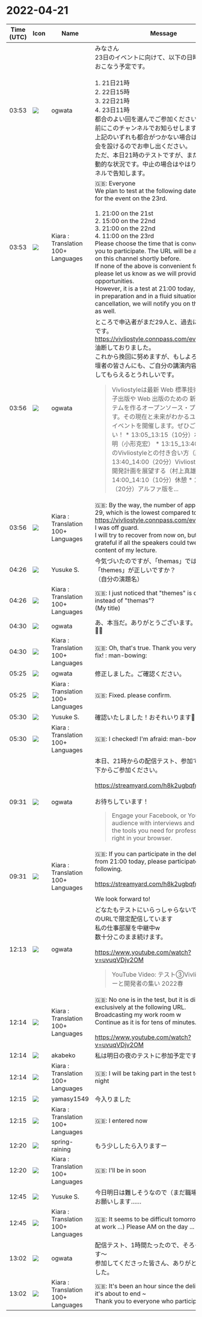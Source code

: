 # 2022-04-21

|Time (UTC)|Icon|Name|Message|
|---|---|---|---|
|03:53|![](https://avatars.slack-edge.com/2019-11-22/845042642576_070441337abaca9fb7b3_72.png)|ogwata|みなさん<br>23日のイベントに向けて、以下の日時にテストをおこなう予定です。<br><br>1. 21日21時<br>2. 22日15時<br>3. 22日21時<br>4. 23日11時<br>都合のよい回を選んでご参加ください。URLは直前にこのチャンネルでお知らせします。<br>上記のいずれも都合がつかない場合は、個別に機会を設けるのでお申し出ください。<br>ただ、本日21時のテストですが、まだ準備中で流動的な状況です。中止の場合はやはりこのチャンネルで告知します。|
|03:53|![](https://avatars.slack-edge.com/2021-08-02/2324149410423_2aa7423c4133ecb9f168_72.png)|Kiara : Translation 100+ Languages|🇬🇧: Everyone<br>We plan to test at the following dates and times for the event on the 23rd.<br><br>1. 21:00 on the 21st<br>2. 15:00 on the 22nd<br>3. 21:00 on the 22nd<br>4. 11:00 on the 23rd<br>Please choose the time that is convenient for you to participate. The URL will be announced on this channel shortly before.<br>If none of the above is convenient for you, please let us know as we will provide individual opportunities.<br>However, it is a test at 21:00 today, but it is still in preparation and in a fluid situation. In case of cancellation, we will notify you on this channel as well.|
|03:56|![](https://avatars.slack-edge.com/2019-11-22/845042642576_070441337abaca9fb7b3_72.png)|ogwata|ところで申込者がまだ29人と、過去に比べて最低です。<br><https://vivliostyle.connpass.com/event/243092/><br>油断しておりました。<br>これから挽回に努めますが、もしよろしければ登壇者の皆さんにも、ご自分の講演内容をツィートしてもらえるとうれしいです。<br><blockquote>Vivliostyleは最新 Web 標準技術により、電子出版や Web 出版のための 新しい組版システムを作るオープンソース・プロジェクトです。その現在と未来がわかるユーザ／開発者イベントを開催します。ぜひご参加ください！ * 13:05_13:15（10分）本日の趣旨説明（小形克宏） * 13:15_13:40（25分）私のVivliostyleとの付き合い方（藤井大洋） * 13:40_14:00（20分）Vivliostyleの2022年開発計画を展望する（村上真雄） * 14:00_14:10（10分）休憩 * 14:10_14:30（20分）アルファ版を...</blockquote>|
|03:56|![](https://avatars.slack-edge.com/2021-08-02/2324149410423_2aa7423c4133ecb9f168_72.png)|Kiara : Translation 100+ Languages|🇬🇧: By the way, the number of applicants is still 29, which is the lowest compared to the past.<br><https://vivliostyle.connpass.com/event/243092/><br>I was off guard.<br>I will try to recover from now on, but I would be grateful if all the speakers could tweet the content of my lecture.|
|04:26|![](https://avatars.slack-edge.com/2020-10-27/1455123835683_dbf567e9fc6aaf7280b1_72.jpg)|Yusuke S.|今気づいたのですが、「themas」ではなく「themes」が正しいですか？<br>（自分の演題名）|
|04:26|![](https://avatars.slack-edge.com/2021-08-02/2324149410423_2aa7423c4133ecb9f168_72.png)|Kiara : Translation 100+ Languages|🇬🇧: I just noticed that "themes" is correct instead of "themas"?<br>(My title)|
|04:30|![](https://avatars.slack-edge.com/2019-11-22/845042642576_070441337abaca9fb7b3_72.png)|ogwata|あ、本当だ。ありがとうございます。直します！🙇‍♂️ |
|04:30|![](https://avatars.slack-edge.com/2021-08-02/2324149410423_2aa7423c4133ecb9f168_72.png)|Kiara : Translation 100+ Languages|🇬🇧: Oh, that's true. Thank you very much. will fix! : man-bowing:|
|05:25|![](https://avatars.slack-edge.com/2019-11-22/845042642576_070441337abaca9fb7b3_72.png)|ogwata|修正しました。ご確認ください。|
|05:25|![](https://avatars.slack-edge.com/2021-08-02/2324149410423_2aa7423c4133ecb9f168_72.png)|Kiara : Translation 100+ Languages|🇬🇧: Fixed. please confirm.|
|05:30|![](https://avatars.slack-edge.com/2020-10-27/1455123835683_dbf567e9fc6aaf7280b1_72.jpg)|Yusuke S.|確認いたしました！おそれいります🙇‍♂️|
|05:30|![](https://avatars.slack-edge.com/2021-08-02/2324149410423_2aa7423c4133ecb9f168_72.png)|Kiara : Translation 100+ Languages|🇬🇧: I checked! I'm afraid: man-bowing:|
|09:31|![](https://avatars.slack-edge.com/2019-11-22/845042642576_070441337abaca9fb7b3_72.png)|ogwata|本日、21時からの配信テスト、参加できる方は以下からご参加ください。<br><br><https://streamyard.com/h8k2ugbqfm><br><br>お待ちしています！<br><blockquote>Engage your Facebook, or YouTube, Live audience with interviews and shows; all the tools you need for professional shows right in your browser.</blockquote>|
|09:31|![](https://avatars.slack-edge.com/2021-08-02/2324149410423_2aa7423c4133ecb9f168_72.png)|Kiara : Translation 100+ Languages|🇬🇧: If you can participate in the delivery test from 21:00 today, please participate from the following.<br><br><https://streamyard.com/h8k2ugbqfm><br><br>We look forward to!|
|12:13|![](https://avatars.slack-edge.com/2019-11-22/845042642576_070441337abaca9fb7b3_72.png)|ogwata|どなたもテストにいらっしゃらないですが、以下のURLで限定配信しています<br>私の仕事部屋を中継中w<br>数十分このまま続けます。<br><br><https://www.youtube.com/watch?v=uvuqVDjv2OM><br><blockquote>YouTube Video: テスト③Vivliostyleユーザーと開発者の集い 2022春</blockquote>|
|12:14|![](https://avatars.slack-edge.com/2021-08-02/2324149410423_2aa7423c4133ecb9f168_72.png)|Kiara : Translation 100+ Languages|🇬🇧: No one is in the test, but it is distributed exclusively at the following URL.<br>Broadcasting my work room w<br>Continue as it is for tens of minutes.<br><br><https://www.youtube.com/watch?v=uvuqVDjv2OM>|
|12:14|![](https://avatars.slack-edge.com/2019-05-15/624511073651_25909952cd7a069ceed2_72.png)|akabeko|私は明日の夜のテストに参加予定です|
|12:14|![](https://avatars.slack-edge.com/2021-08-02/2324149410423_2aa7423c4133ecb9f168_72.png)|Kiara : Translation 100+ Languages|🇬🇧: I will be taking part in the test tomorrow night|
|12:15|![](https://secure.gravatar.com/avatar/b2dffef7ce30f6f8f399f2a172229711.jpg?s=72&d=https%3A%2F%2Fa.slack-edge.com%2Fdf10d%2Fimg%2Favatars%2Fava_0012-72.png)|yamasy1549|今入りました|
|12:15|![](https://avatars.slack-edge.com/2021-08-02/2324149410423_2aa7423c4133ecb9f168_72.png)|Kiara : Translation 100+ Languages|🇬🇧: I entered now|
|12:20|![](https://secure.gravatar.com/avatar/1ac180f0868137292905c311b5fff781.jpg?s=72&d=https%3A%2F%2Fa.slack-edge.com%2Fdf10d%2Fimg%2Favatars%2Fava_0021-72.png)|spring-raining|もう少ししたら入りますー|
|12:20|![](https://avatars.slack-edge.com/2021-08-02/2324149410423_2aa7423c4133ecb9f168_72.png)|Kiara : Translation 100+ Languages|🇬🇧: I'll be in soon|
|12:45|![](https://avatars.slack-edge.com/2020-10-27/1455123835683_dbf567e9fc6aaf7280b1_72.jpg)|Yusuke S.|今日明日は難しそうなので（まだ職場…）当日AMお願いします……|
|12:45|![](https://avatars.slack-edge.com/2021-08-02/2324149410423_2aa7423c4133ecb9f168_72.png)|Kiara : Translation 100+ Languages|🇬🇧: It seems to be difficult tomorrow today (still at work ...) Please AM on the day ...|
|13:02|![](https://avatars.slack-edge.com/2019-11-22/845042642576_070441337abaca9fb7b3_72.png)|ogwata|配信テスト、1時間たったので、そろそろ終了します〜<br>参加してくださった皆さん、ありがとうございました。|
|13:02|![](https://avatars.slack-edge.com/2021-08-02/2324149410423_2aa7423c4133ecb9f168_72.png)|Kiara : Translation 100+ Languages|🇬🇧: It's been an hour since the delivery test, so it's about to end ~<br>Thank you to everyone who participated.|
